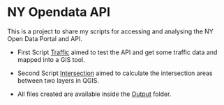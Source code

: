 # NY Opendata API
This is a project to share my scripts for accessing and analysing the NY Open Data Portal and API.

* First Script [Traffic](traffic.py) aimed to test the API and get some traffic data and mapped into a GIS tool. 

* Second Script [Intersection](area_intersection.py) aimed to calculate the intersection areas between two layers in QGIS. 

* All files created are available inside the [Output](output) folder.
